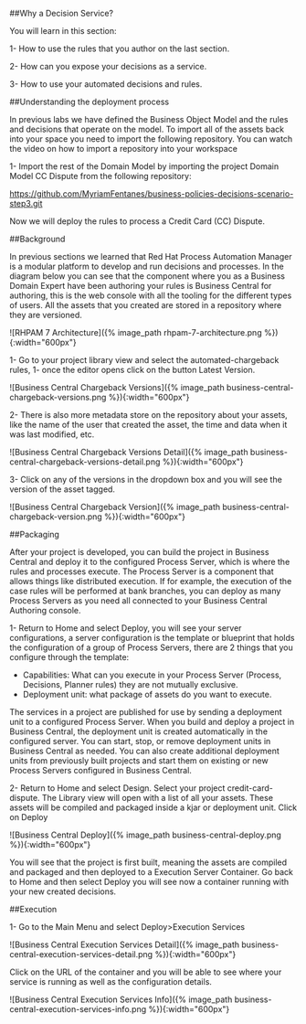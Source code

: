 
##Why a Decision Service?

You will learn in this section:


1- How to use the rules that you author on the last section.

2- How can you expose your decisions as a service.

3- How to use your automated decisions and rules.


##Understanding the deployment process

In previous labs we have defined the Business Object Model and the rules and decisions that operate on the model. To import all of the assets back into your space you need to import the following repository. You can watch the video on how to import a repository into your workspace

1- Import the rest of the Domain Model by importing the project Domain Model CC Dispute  from the following repository:

https://github.com/MyriamFentanes/business-policies-decisions-scenario-step3.git

Now we will deploy the rules to process a Credit Card (CC) Dispute.

##Background

In previous sections we learned that Red Hat Process Automation Manager is a modular platform to develop and run decisions and processes. In the diagram below you can see that the component where you as a Business Domain Expert have been authoring your rules is Business Central for authoring, this is the web console with all the tooling for the different types of users. All the assets that you created are stored in a repository where they are versioned.

![RHPAM 7 Architecture]({% image_path rhpam-7-architecture.png %}){:width="600px"}

1- Go to your project library view and select the automated-chargeback rules, 1- once the editor opens click on the button Latest Version.

![Business Central Chargeback Versions]({% image_path business-central-chargeback-versions.png %}){:width="600px"}

2- There is also more metadata store on the repository about your assets, like the name of the user that created the asset, the time and data when it was last modified, etc.

![Business Central Chargeback Versions Detail]({% image_path business-central-chargeback-versions-detail.png %}){:width="600px"}

3- Click on any of the versions in the dropdown box and you will see the version of the asset tagged.

![Business Central Chargeback Version]({% image_path business-central-chargeback-version.png %}){:width="600px"}

##Packaging

After your project is developed, you can build the project in Business Central and deploy it to the configured Process Server, which is where the rules and processes execute. The Process Server is a component that allows things like distributed execution. If for example, the execution of the case rules will be performed at bank branches, you can deploy as many Process Servers as you need all connected to your Business Central Authoring console.


1- Return to Home and select Deploy, you will see your server configurations, a server configuration is the template or blueprint  that holds the configuration of a group of Process Servers, there are 2 things that you configure through the template:

   - Capabilities: What can you execute in your Process Server (Process, Decisions, Planner rules) they are not mutually exclusive.
   - Deployment unit: what package of assets do you want to execute.

The services in a project are published for use by sending a deployment unit to a configured Process Server. When you build and deploy a project in Business Central, the deployment unit is created automatically in the configured server. You can start, stop, or remove deployment units in Business Central as needed. You can also create additional deployment units from previously built projects and start them on existing or new Process Servers configured in Business Central.


2- Return to Home and select Design. Select your project credit-card-dispute. The Library view will open with a list of all your assets. These assets will be compiled and packaged inside a kjar or deployment unit. Click on Deploy

![Business Central Deploy]({% image_path business-central-deploy.png %}){:width="600px"}

You will see that the project is first built, meaning the assets are compiled and packaged and then deployed to a Execution Server Container. Go back to Home and then select Deploy you will see now a container running with your new created decisions.


##Execution

1- Go to the Main Menu and select Deploy>Execution Services

![Business Central Execution Services Detail]({% image_path business-central-execution-services-detail.png %}){:width="600px"}

Click on the URL of the container and you will be able to see where your service is running as well as the configuration details.

![Business Central Execution Services Info]({% image_path business-central-execution-services-info.png %}){:width="600px"}
